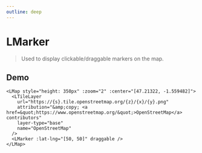 ```yaml
---
outline: deep
---
```


# LMarker

> Used to display clickable/draggable markers on the map.

## Demo

<script setup>
import "leaflet/dist/leaflet.css";
import { LMap, LTileLayer, LMarker } from '../../src/lib.ts';
</script>

<LMap style="height: 350px" :zoom="2" :center="[47.21322, -1.559482]">
  <LTileLayer
    url="https://{s}.tile.openstreetmap.org/{z}/{x}/{y}.png"
    attribution="&amp;copy; <a href=&quot;https://www.openstreetmap.org/&quot;>OpenStreetMap</a> contributors"
    layer-type="base"
    name="OpenStreetMap"
  />
  <LMarker :lat-lng="[50, 50]" draggable />
</LMap>

```vue
<LMap style="height: 350px" :zoom="2" :center="[47.21322, -1.559482]">
  <LTileLayer
    url="https://{s}.tile.openstreetmap.org/{z}/{x}/{y}.png"
    attribution="&amp;copy; <a href=&quot;https://www.openstreetmap.org/&quot;>OpenStreetMap</a> contributors"
    layer-type="base"
    name="OpenStreetMap"
  />
  <LMarker :lat-lng="[50, 50]" draggable />
</LMap>
```

<!--@include: ../gen/components/LMarker.md-->
